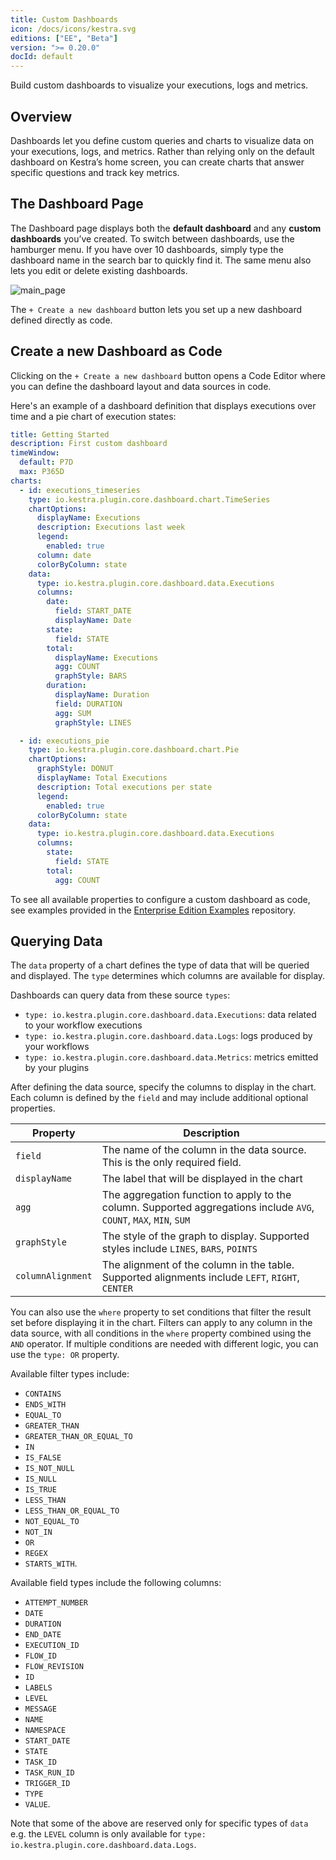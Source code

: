 ```yaml
---
title: Custom Dashboards
icon: /docs/icons/kestra.svg
editions: ["EE", "Beta"]
version: ">= 0.20.0"
docId: default
---
```


Build custom dashboards to visualize your executions, logs and metrics.

## Overview

Dashboards let you define custom queries and charts to visualize data on your executions, logs, and metrics. Rather than relying only on the default dashboard on Kestra’s home screen, you can create charts that answer specific questions and track key metrics.

## The Dashboard Page

The Dashboard page displays both the **default dashboard** and any **custom dashboards** you’ve created. To switch between dashboards, use the hamburger menu. If you have over 10 dashboards, simply type the dashboard name in the search bar to quickly find it. The same menu also lets you edit or delete existing dashboards.

![main_page](/docs/enterprise/dashboards/main_page.png)

The `+ Create a new dashboard` button lets you set up a new dashboard defined directly as code.

## Create a new Dashboard as Code

Clicking on the `+ Create a new dashboard` button opens a Code Editor where you can define the dashboard layout and data sources in code.

Here's an example of a dashboard definition that displays executions over time and a pie chart of execution states:

```yaml
title: Getting Started
description: First custom dashboard
timeWindow:
  default: P7D
  max: P365D
charts:
  - id: executions_timeseries
    type: io.kestra.plugin.core.dashboard.chart.TimeSeries
    chartOptions:
      displayName: Executions
      description: Executions last week
      legend:
        enabled: true
      column: date
      colorByColumn: state
    data:
      type: io.kestra.plugin.core.dashboard.data.Executions
      columns:
        date:
          field: START_DATE
          displayName: Date
        state:
          field: STATE
        total:
          displayName: Executions
          agg: COUNT
          graphStyle: BARS
        duration:
          displayName: Duration
          field: DURATION
          agg: SUM
          graphStyle: LINES

  - id: executions_pie
    type: io.kestra.plugin.core.dashboard.chart.Pie
    chartOptions:
      graphStyle: DONUT
      displayName: Total Executions
      description: Total executions per state
      legend:
        enabled: true
      colorByColumn: state
    data:
      type: io.kestra.plugin.core.dashboard.data.Executions
      columns:
        state:
          field: STATE
        total:
          agg: COUNT
```

To see all available properties to configure a custom dashboard as code, see examples provided in the [Enterprise Edition Examples](https://github.com/kestra-io/enterprise-edition-examples) repository.

## Querying Data

The `data` property of a chart defines the type of data that will be queried and displayed. The `type` determines which columns are available for display.

Dashboards can query data from these source `types`:
- `type: io.kestra.plugin.core.dashboard.data.Executions`: data related to your workflow executions
- `type: io.kestra.plugin.core.dashboard.data.Logs`: logs produced by your workflows
- `type: io.kestra.plugin.core.dashboard.data.Metrics`: metrics emitted by your plugins

After defining the data source, specify the columns to display in the chart. Each column is defined by the `field` and may include additional optional properties.


| Property | Description                                                                                                    |
| --- |----------------------------------------------------------------------------------------------------------------|
| `field` | The name of the column in the data source. This is the only required field.                                    |
| `displayName` | The label that will be displayed in the chart                                                                  |
| `agg` | The aggregation function to apply to the column. Supported aggregations include `AVG`, `COUNT`, `MAX`, `MIN`, `SUM` |
| `graphStyle` | The style of the graph to display. Supported styles include `LINES`, `BARS`, `POINTS`                          |
| `columnAlignment` | The alignment of the column in the table. Supported alignments include `LEFT`, `RIGHT`, `CENTER`               |


You can also use the `where` property to set conditions that filter the result set before displaying it in the chart. Filters can apply to any column in the data source, with all conditions in the `where` property combined using the `AND` operator. If multiple conditions are needed with different logic, you can use the `type: OR` property.

Available filter types include:
- `CONTAINS`
- `ENDS_WITH`
- `EQUAL_TO`
- `GREATER_THAN`
- `GREATER_THAN_OR_EQUAL_TO`
- `IN`
- `IS_FALSE`
- `IS_NOT_NULL`
- `IS_NULL`
- `IS_TRUE`
- `LESS_THAN`
- `LESS_THAN_OR_EQUAL_TO`
- `NOT_EQUAL_TO`
- `NOT_IN`
- `OR`
- `REGEX`
- `STARTS_WITH`.

Available field types include the following columns:
- `ATTEMPT_NUMBER`
- `DATE`
- `DURATION`
- `END_DATE`
- `EXECUTION_ID`
- `FLOW_ID`
- `FLOW_REVISION`
- `ID`
- `LABELS`
- `LEVEL`
- `MESSAGE`
- `NAME`
- `NAMESPACE`
- `START_DATE`
- `STATE`
- `TASK_ID`
- `TASK_RUN_ID`
- `TRIGGER_ID`
- `TYPE`
- `VALUE`.

Note that some of the above are reserved only for specific types of `data` e.g. the `LEVEL` column is only available for `type: io.kestra.plugin.core.dashboard.data.Logs`.
